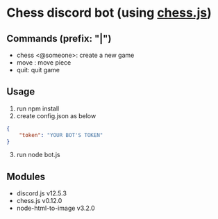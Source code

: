 # Chess discord bot (using **[chess.js](https://github.com/jhlywa/chess.js)**)

## Commands (prefix: "|")
* chess <@someone>: create a new game
* move <start pos> <end pos>: move piece
* quit: quit game

## Usage
1. run npm install
2. create config.json as below
```json
{
    "token": "YOUR BOT'S TOKEN"
}
```
3. run node bot.js

## Modules
* discord.js v12.5.3
* chess.js v0.12.0
* node-html-to-image v3.2.0